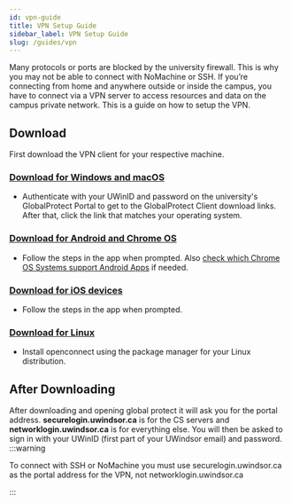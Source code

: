 ```yaml
---
id: vpn-guide
title: VPN Setup Guide
sidebar_label: VPN Setup Guide
slug: /guides/vpn
---
```


Many protocols or ports are blocked by the university firewall. This is why you may not be able to connect with NoMachine or SSH. If you’re connecting from home and anywhere outside or inside the campus, you have to connect via a VPN server to access resources and data on the campus private network. This is a guide on how to setup the VPN.

## Download

First download the VPN client for your respective machine.

### [Download for Windows and macOS](https://networklogin.uwindsor.ca/)

- Authenticate with your UWinID and password on the university's GlobalProtect Portal to get to the GlobalProtect Client download links. After that, click the link that matches your operating system.

### [Download for Android and Chrome OS](https://networklogin.uwindsor.ca/)

- Follow the steps in the app when prompted. Also [check which Chrome OS Systems support Android Apps](https://sites.google.com/a/chromium.org/dev/chromium-os/chrome-os-systems-supporting-android-apps) if needed.

### [Download for iOS devices](https://apps.apple.com/ca/app/globalprotect/id1400555706)

- Follow the steps in the app when prompted.

### [Download for Linux](http://www.infradead.org/openconnect/)

- Install openconnect using the package manager for your Linux distribution.

## After Downloading

After downloading and opening global protect it will ask you for the portal address. **securelogin.uwindsor.ca** is for the CS servers and **networklogin.uwindsor.ca** is for everything else. You will then be asked to sign in with your UWinID (first part of your UWindsor email) and password.
:::warning

To connect with SSH or NoMachine you must use securelogin.uwindsor.ca as the portal address for the VPN, not networklogin.uwindsor.ca

:::
